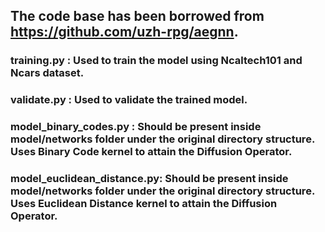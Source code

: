 ## The code base has been borrowed from https://github.com/uzh-rpg/aegnn.
### training.py : Used to train the model using Ncaltech101 and Ncars dataset.
### validate.py : Used to validate the trained model.
### model_binary_codes.py : Should be present inside model/networks folder under the original directory structure. Uses Binary Code kernel to attain the Diffusion Operator.
### model_euclidean_distance.py: Should be present inside model/networks folder under the original directory structure. Uses Euclidean Distance kernel to attain the Diffusion Operator.

